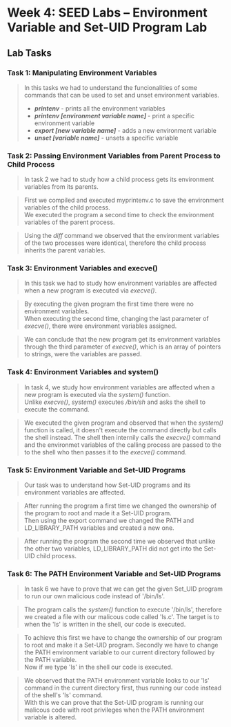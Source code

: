 # Week 4: SEED Labs – Environment Variable and Set-UID Program Lab 

## Lab Tasks

### Task 1: Manipulating Environment Variables
> In this tasks we had to understand the funcionalities of some commands that can be used to set and unset environment variables.
> * <strong>*printenv*</strong> - prints all the environment variables
> * <strong>*printenv [environment variable name]* </strong> - print a specific environment variable 
> * <strong>*export [new variable name]*</strong> - adds a new environment variable
> * <strong>*unset [variable name]*</strong> - unsets a specific variable

### Task 2: Passing Environment Variables from Parent Process to Child Process

> In task 2 we had to study how a child process gets its environment variables from its parents.  

> First we compiled and executed myprintenv.c to save the environment variables of the child process.  
> We executed the program a second time to check the environment variables of the parent process.  

> Using the *diff* command we observed that the environment variables of the two processes were identical, therefore the child process inherits the parent variables.


### Task 3: Environment Variables and execve()

> In this task we had to study how environment variables are affected when a new program is executed via *execve()*.  

> By executing the given program the first time there were no environment variables.   
> When executing the second time, changing the last parameter of *execve()*, there were environment variables assigned.  

> We can conclude that the new program get its environment variables through the third parameter of *execve()*, which is an array of pointers to strings, were the variables are passed.

### Task 4: Environment Variables and system()

> In task 4, we study how environment variables are affected when a new program is executed via the *system()* function.  
> Unlike *execve()*, *system()* executes */bin/sh* and asks the shell to execute the command.

> We executed the given program and observed that when the *system()* function is called, it doesn't execute the command directly but calls the shell instead. The shell then internily calls the *execve()* command and the environmet variables of the calling process are passed to the to the shell who then passes it to the *execve()* command.

### Task 5: Environment Variable and Set-UID Programs

> Our task was to understand how Set-UID programs and its environment variables are affected.  

> After running the program a first time we changed the ownership of the program to root and made it a Set-UID program.  
> Then using the export command we changed the PATH and LD_LIBRARY_PATH variables and created a new one.  

> After running the program the second time we observed that unlike the other two variables, LD_LIBRARY_PATH did not get into the Set-UID child process.

### Task 6: The PATH Environment Variable and Set-UID Programs

> In task 6 we have to prove that we can get the given Set_UID program to run our own malicious code instead of '/bin/ls'.  

> The program calls the *system()* function to execute '/bin/ls', therefore we created a file with our malicous code called 'ls.c'. The target is to when the 'ls' is written in the shell, our code is executed. 

> To achieve this first we have to change the ownership of our program to root and make it a Set-UID program. 
> Secondly we have to change the PATH environment variable to our current directory followed by the PATH variable.  
> Now if we type 'ls' in the shell our code is executed.

> We observed that the PATH environment variable looks to our 'ls' command in the current directory first, thus running our code instead of the shell's 'ls' command.  
> With this we can prove that the Set-UID program is running our malicous code with root privileges when the PATH environment variable is altered.